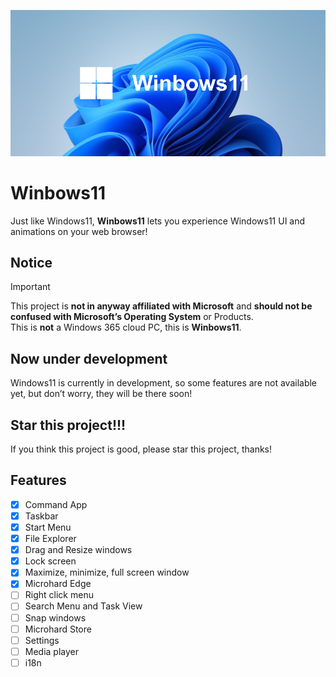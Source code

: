 <div align="center">
  
  ![Winbows11](./presentation.png)
</div>

# Winbows11

Just like Windows11, **Winbows11** lets you experience Windows11 UI and animations on your web browser!

## Notice

> [!IMPORTANT]
> This project is **not in anyway affiliated with Microsoft** and **should not be confused with Microsoft’s Operating System** or Products. <br>
> This is **not** a Windows 365 cloud PC, this is **Winbows11**.

## Now under development

Windows11 is currently in development, so some features are not available yet, but don’t worry, they will be there soon!

## Star this project!!!

If you think this project is good, please star this project, thanks!

## Features

- [x] Command App
- [x] Taskbar
- [x] Start Menu
- [x] File Explorer
- [x] Drag and Resize windows
- [x] Lock screen
- [x] Maximize, minimize, full screen window
- [x] Microhard Edge
- [ ] Right click menu
- [ ] Search Menu and Task View
- [ ] Snap windows
- [ ] Microhard Store
- [ ] Settings
- [ ] Media player
- [ ] i18n
